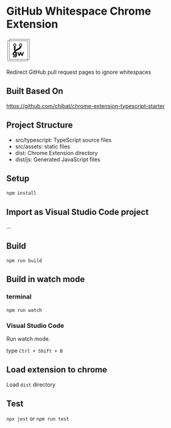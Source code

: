# GitHub Whitespace Chrome Extension

<img src="https://github.com/jackchuka/chrome-extension-github-whitespace/blob/master/public/icon128.png?raw=true" alt="logo" width="64"/>

Redirect GitHub pull request pages to ignore whitespaces

## Built Based On
https://github.com/chibat/chrome-extension-typescript-starter

## Project Structure

* src/typescript: TypeScript source files
* src/assets: static files
* dist: Chrome Extension directory
* dist/js: Generated JavaScript files

## Setup

```
npm install
```

## Import as Visual Studio Code project

...

## Build

```
npm run build
```

## Build in watch mode

### terminal

```
npm run watch
```

### Visual Studio Code

Run watch mode.

type `Ctrl + Shift + B`

## Load extension to chrome

Load `dist` directory

## Test
`npx jest` or `npm run test`
